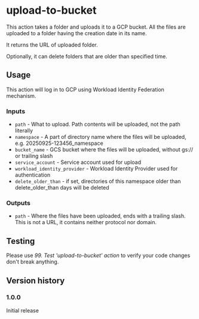 # upload-to-bucket

This action takes a folder and uploads it to a GCP bucket. All the files are uploaded to a folder having
the creation date in its name.

It returns the URL of uploaded folder.

Optionally, it can delete folders that are older than specified time.

## Usage
This action will log in to GCP using Workload Identity Federation mechanism.

### Inputs
- `path` - What to upload. Path contents will be uploaded, not the path literally
- `namespace` - A part of directory name where the files will be uploaded, e.g. 20250925-123456_namespace
- `bucket_name` - GCS bucket where the files will be uploaded, without gs:// or trailing slash
- `service_account` - Service account used for upload
- `workload_identity_provider` - Workload Identity Provider used for authentication
- `delete_older_than` - if set, directories of this namespace older than delete_older_than days will be deleted

### Outputs
- `path` - Where the files have been uploaded, ends with a trailing slash. 
This is not a URL, it contains neither protocol nor domain. 

## Testing
Please use _99. Test 'upload-to-bucket' action_ to verify your code changes don't break anything.

## Version history

### 1.0.0
Initial release